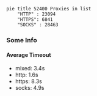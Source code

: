 
```mermaid
pie title 52400 Proxies in list
    "HTTP" : 23094
    "HTTPS": 6841
    "SOCKS" : 28463
```

### Some Info
#### Average Timeout

- mixed: 3.4s
- http: 1.6s
- https: 8.3s
- socks: 4.9s